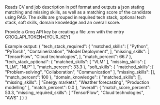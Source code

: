 Reads CV and job description in pdf format and outputs a json stating matching and missing skills, as well as a matching score of the candidate using RAG. The skills are grouped in required tech stack, optional tech stack, soft skills, domain knowledge and an overall score.

Provide a Groq API key by creating a file .env with the entry GROQ_API_TOKEN=[YOUR_KEY]

Example output:
{
    "tech_stack_required": {
        "matched_skills": [
            "Python",
            "PyTorch",
            "Containerization",
            "Model Deployment",
        ],
        "missing_skills": [
            "TensorFlow",
            "Cloud technologies",
        ],
        "match_percent": 66.7
    },
    "tech_stack_optional": {
        "matched_skills": [
            "VLM"
        ],
        "missing_skills": [
            "LLM",
            "NLP"
        ],
        "match_percent": 33.3
    },
    "soft_skills": {
        "matched_skills": [
            "Problem-solving",
            "Collaboration",
            "Communication"
        ],
        "missing_skills": [],
        "match_percent": 100
    },
    "domain_knowledge": {
        "matched_skills": [],
        "missing_skills": [
            "Energy markets",
            "Weather forecasting",
            "Production modelling"
        ],
        "match_percent": 0.0
    },
    "overall": {
        "match_score_percent": 53.3,
        "missing_required_skills": [
            "TensorFlow",
            "Cloud technologies",
            "AWS"
        ]
    }
}